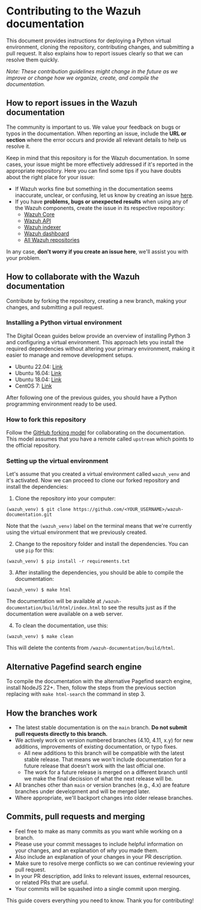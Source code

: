 # Contributing to the Wazuh documentation

This document provides instructions for deploying a Python virtual environment, cloning the repository, contributing changes, and submitting a pull request. It also explains how to report issues clearly so that we can resolve them quickly.


*Note: These contribution guidelines might change in the future as we improve or change how we organize, create, and compile the documentation.*

## How to report issues in the Wazuh documentation

The community is important to us. We value your feedback on bugs or typos in the documentation. When reporting an issue, include the **URL or section** where the error occurs and provide all relevant details to help us resolve it.

Keep in mind that this repository is for the Wazuh documentation. In some cases, your issue might be more effectively addressed if it's reported in the appropriate repository. Here you can find some tips if you have doubts about the right place for your issue:

- If Wazuh works fine but something in the documentation seems inaccurate, unclear, or confusing, let us know by creating an issue [here](https://github.com/wazuh/wazuh-documentation/issues).
- If you have **problems, bugs or unexpected results** when using any of the Wazuh components, create the issue in its respective repository:
  - [Wazuh Core](https://github.com/wazuh/wazuh/issues)
  - [Wazuh API](https://github.com/wazuh/wazuh-api/issues)
  - [Wazuh indexer](https://github.com/wazuh/wazuh-indexer/issues)
  - [Wazuh dashboard](https://github.com/wazuh/wazuh-dashboard/issues)
  - [All Wazuh repositories](https://github.com/wazuh)

In any case, **don't worry if you create an issue here**, we'll assist you with your problem.

## How to collaborate with the Wazuh documentation

Contribute by forking the repository, creating a new branch, making your changes, and submitting a pull request.

### Installing a Python virtual environment

The Digital Ocean guides below provide an overview of installing Python 3 and configuring a virtual environment. This approach lets you install the required dependencies without altering your primary environment, making it easier to manage and remove development setups.

- Ubuntu 22.04: [Link](https://www.digitalocean.com/community/tutorials/how-to-install-python-3-and-set-up-a-programming-environment-on-ubuntu-22-04)
- Ubuntu 16.04: [Link](https://www.digitalocean.com/community/tutorials/how-to-install-python-3-and-set-up-a-local-programming-environment-on-ubuntu-16-04)
- Ubuntu 18.04: [Link](https://www.digitalocean.com/community/tutorials/how-to-install-python-3-and-set-up-a-programming-environment-on-an-ubuntu-18-04-server)
- CentOS 7: [Link](https://www.digitalocean.com/community/tutorials/how-to-install-python-3-and-set-up-a-local-programming-environment-on-centos-7)

After following one of the previous guides, you should have a Python programming environment ready to be used.

### How to fork this repository

Follow the [GitHub forking model](https://help.github.com/articles/fork-a-repo/) for collaborating on the documentation. This model assumes that you have a remote called `upstream` which points to the official repository.

### Setting up the virtual environment

Let's assume that you created a virtual environment called `wazuh_venv` and it's activated. Now we can proceed to clone our forked repository and install the dependencies:

1. Clone the repository into your computer:
```shell
(wazuh_venv) $ git clone https://github.com/<YOUR_USERNAME>/wazuh-documentation.git
```
Note that the `(wazuh_venv)` label on the terminal means that we're currently using the virtual environment that we previously created.

2. Change to the repository folder and install the dependencies. You can use `pip` for this:
```shell
(wazuh_venv) $ pip install -r requirements.txt
```

3. After installing the dependencies, you should be able to compile the documentation:
```shell
(wazuh_venv) $ make html
```
The documentation will be available at `/wazuh-documentation/build/html/index.html` to see the results just as if the documentation were available on a web server.

4. To clean the documentation, use this:
```shell
(wazuh_venv) $ make clean
```
This will delete the contents from `/wazuh-documentation/build/html`.

## Alternative Pagefind search engine

To compile the documentation with the alternative Pagefind search engine, install NodeJS 22+. Then, follow the steps from the previous section replacing with `make html-search` the command in step 3.

## How the branches work

- The latest stable documentation is on the `main` branch. **Do not submit pull requests directly to this branch.**
- We actively work on version numbered branches (4.10, 4.11, x.y) for new additions, improvements of existing documentation, or typo fixes.
  - All new additions to this branch will be compatible with the latest stable release. That means we won't include documentation for a future release that doesn't work with the last official one.
  - The work for a future release is merged on a different branch until we make the final decission of what the next release will be.
- All branches other than `main` or version branches (e.g., 4.x) are feature branches under development and will be merged later.
- Where appropriate, we'll backport changes into older release branches.

## Commits, pull requests and merging

- Feel free to make as many commits as you want while working on a branch.
- Please use your commit messages to include helpful information on your changes, and an explanation of *why* you made them.
- Also include an explanation of your changes in your PR description.
- Make sure to resolve merge conflicts so we can continue reviewing your pull request.
- In your PR description, add links to relevant issues, external resources, or related PRs that are useful.
- Your commits will be squashed into a single commit upon merging.

This guide covers everything you need to know. Thank you for contributing!
